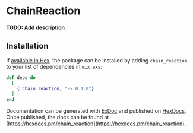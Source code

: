 # ChainReaction

**TODO: Add description**

## Installation

If [available in Hex](https://hex.pm/docs/publish), the package can be installed
by adding `chain_reaction` to your list of dependencies in `mix.exs`:

```elixir
def deps do
  [
    {:chain_reaction, "~> 0.1.0"}
  ]
end
```

Documentation can be generated with [ExDoc](https://github.com/elixir-lang/ex_doc)
and published on [HexDocs](https://hexdocs.pm). Once published, the docs can
be found at [https://hexdocs.pm/chain_reaction](https://hexdocs.pm/chain_reaction).

